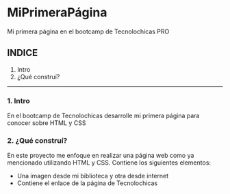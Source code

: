 # MiPrimeraPágina
Mi primera página  en el bootcamp de Tecnolochicas PRO

## INDICE
1. Intro
2. ¿Qué  construí?

****

### 1. Intro
En el bootcamp de Tecnolochicas desarrolle mi primera página para conocer sobre HTML y CSS

### 2. ¿Qué construí?
En este proyecto me enfoque en realizar una página web como ya mencionado utilizando HTML y CSS.
Contiene los siguientes elementos:

* Una imagen desde mi biblioteca y otra desde internet
* Contiene el enlace de la página de Tecnolochicas
